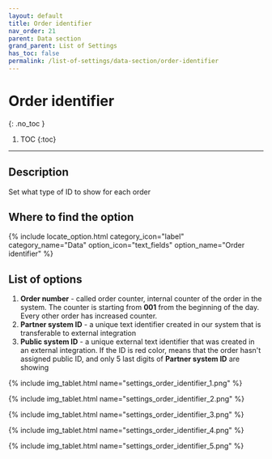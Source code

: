```yaml
---
layout: default
title: Order identifier
nav_order: 21
parent: Data section
grand_parent: List of Settings
has_toc: false
permalink: /list-of-settings/data-section/order-identifier
---
```


# Order identifier
{: .no_toc }

1. TOC
{:toc}

---

## Description
Set what type of ID to show for each order

## Where to find the option
{% include locate_option.html category_icon="label" category_name="Data" option_icon="text_fields" option_name="Order identifier" %}

## List of options
1. **Order number** - called order counter, internal counter of the order in the system. The counter is starting from **001** from the beginning of the day. Every other order has increased counter.
1. **Partner system ID** - a unique text identifier created in our system that is transferable to external integration
1. **Public system ID** - a unique external text identifier that was created in an external integration. If the <span class="text-red-200">ID is red color</span>, means that the order hasn't assigned public ID, and only 5 last digits of **Partner system ID** are showing

{% include img_tablet.html name="settings_order_identifier_1.png" %}

{% include img_tablet.html name="settings_order_identifier_2.png" %}

{% include img_tablet.html name="settings_order_identifier_3.png" %}

{% include img_tablet.html name="settings_order_identifier_4.png" %}

{% include img_tablet.html name="settings_order_identifier_5.png" %}
